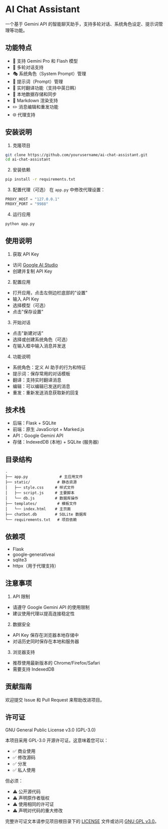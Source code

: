 # AI Chat Assistant

一个基于 Gemini API 的智能聊天助手，支持多轮对话、系统角色设定、提示词管理等功能。

## 功能特点

- 🤖 支持 Gemini Pro 和 Flash 模型
- 💬 多轮对话支持
- 🎭 系统角色（System Prompt）管理
- 📝 提示词（Prompt）管理
- 🔄 实时翻译功能（支持中英日韩）
- 💾 本地数据存储和同步
- 🎨 Markdown 渲染支持
- ✏️ 消息编辑和重发功能
- 🌐 代理支持

## 安装说明

1. 克隆项目
```bash
git clone https://github.com/yourusername/ai-chat-assistant.git
cd ai-chat-assistant
```

2. 安装依赖
```bash
pip install -r requirements.txt
```

3. 配置代理（可选）
在 `app.py` 中修改代理设置：
```python
PROXY_HOST = "127.0.0.1"
PROXY_PORT = "9988"
```

4. 运行应用
```bash
python app.py
```

## 使用说明

1. 获取 API Key
- 访问 [Google AI Studio](https://makersuite.google.com/app/apikey)
- 创建并复制 API Key

2. 配置应用
- 打开应用，点击左侧边栏底部的"设置"
- 输入 API Key
- 选择模型（可选）
- 点击"保存设置"

3. 开始对话
- 点击"新建对话"
- 选择或创建系统角色（可选）
- 在输入框中输入消息并发送

4. 功能说明
- 系统角色：定义 AI 助手的行为和特征
- 提示词：保存常用的对话模板
- 翻译：支持实时翻译消息
- 编辑：可以编辑已发送的消息
- 重发：重新发送消息获取新的回复

## 技术栈

- 后端：Flask + SQLite
- 前端：原生 JavaScript + Marked.js
- API：Google Gemini API
- 存储：IndexedDB (本地) + SQLite (服务器)

## 目录结构

```
.
├── app.py              # 主应用文件
├── static/            # 静态资源
│   ├── style.css     # 样式文件
│   ├── script.js     # 主要脚本
│   └── db.js         # 数据库操作
├── templates/         # 模板文件
│   └── index.html    # 主页面
├── chatbot.db        # SQLite 数据库
└── requirements.txt   # 项目依赖
```

## 依赖项

- Flask
- google-generativeai
- sqlite3
- httpx（用于代理支持）

## 注意事项

1. API 限制
- 请遵守 Google Gemini API 的使用限制
- 建议使用代理以提高连接稳定性

2. 数据安全
- API Key 保存在浏览器本地存储中
- 对话历史同时保存在本地和服务器

3. 浏览器支持
- 推荐使用最新版本的 Chrome/Firefox/Safari
- 需要支持 IndexedDB

## 贡献指南

欢迎提交 Issue 和 Pull Request 来帮助改进项目。

## 许可证

GNU General Public License v3.0 (GPL-3.0)

本项目采用 GPL-3.0 开源许可证。这意味着您可以：

- ✅ 商业使用
- ✅ 修改源码
- ✅ 分发
- ✅ 私人使用

但必须：

- ⚠️ 公开源代码
- ⚠️ 声明原作者版权
- ⚠️ 使用相同的许可证
- ⚠️ 声明对代码的重大修改

完整许可证文本请参见项目根目录下的 [LICENSE](LICENSE) 文件或访问 [GNU GPL v3.0](https://www.gnu.org/licenses/gpl-3.0.html)。 
